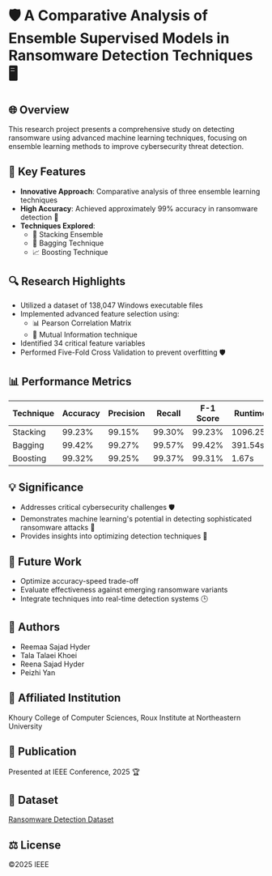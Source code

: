 # 🛡️ A Comparative Analysis of Ensemble Supervised Models in Ransomware Detection Techniques 🖥️

## 🌐 Overview
This research project presents a comprehensive study on detecting ransomware using advanced machine learning techniques, focusing on ensemble learning methods to improve cybersecurity threat detection.

## 🚀 Key Features
- **Innovative Approach**: Comparative analysis of three ensemble learning techniques
- **High Accuracy**: Achieved approximately 99% accuracy in ransomware detection 🎯
- **Techniques Explored**:
  - 🧩 Stacking Ensemble
  - 🌳 Bagging Technique
  - 📈 Boosting Technique

## 🔍 Research Highlights
- Utilized a dataset of 138,047 Windows executable files
- Implemented advanced feature selection using:
  - 📊 Pearson Correlation Matrix
  - 🔬 Mutual Information technique
- Identified 34 critical feature variables
- Performed Five-Fold Cross Validation to prevent overfitting 🛡️

## 📊 Performance Metrics
| Technique | Accuracy | Precision | Recall | F-1 Score | Runtime |
|-----------|----------|-----------|--------|-----------|---------|
| Stacking | 99.23% | 99.15% | 99.30% | 99.23% | 1096.25s |
| Bagging | 99.42% | 99.27% | 99.57% | 99.42% | 391.54s |
| Boosting | 99.32% | 99.25% | 99.37% | 99.31% | 1.67s |

## 💡 Significance
- Addresses critical cybersecurity challenges 🛡️
- Demonstrates machine learning's potential in detecting sophisticated ransomware attacks 🤖
- Provides insights into optimizing detection techniques 🔬

## 🚧 Future Work
- Optimize accuracy-speed trade-off
- Evaluate effectiveness against emerging ransomware variants
- Integrate techniques into real-time detection systems 🕒

## 👥 Authors
- Reemaa Sajad Hyder
- Tala Talaei Khoei
- Reena Sajad Hyder
- Peizhi Yan

## 🏫 Affiliated Institution
Khoury College of Computer Sciences, Roux Institute at Northeastern University

## 📖 Publication
Presented at IEEE Conference, 2025 🏆

## 💾 Dataset
[Ransomware Detection Dataset](https://github.com/muditmathur2020/RansomwareDetection/blob/master/RansomwareDetection.ipynb)

## ⚖️ License
©2025 IEEE
